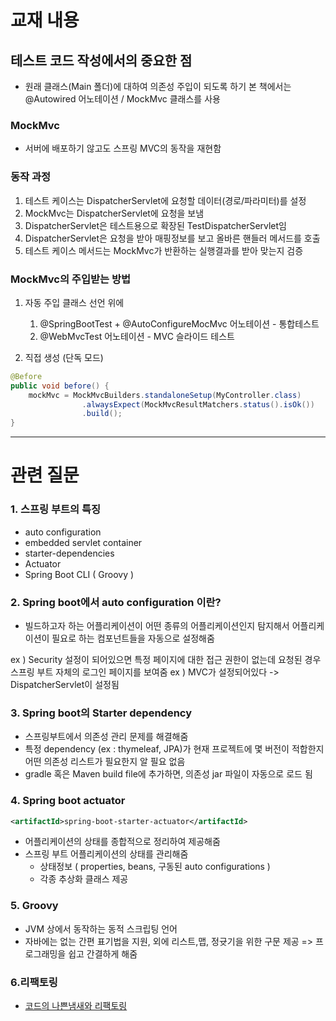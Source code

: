 # 교재 내용
## 테스트 코드 작성에서의 중요한 점

- 원래 클래스(Main 폴더)에 대하여 의존성 주입이 되도록 하기 본 책에서는 @Autowired 어노테이션 / MockMvc 클래스를 사용

### MockMvc
- 서버에 배포하기 않고도 스프링 MVC의 동작을 재현함

### 동작 과정
1. 테스트 케이스는 DispatcherServlet에 요청할 데이터(경로/파라미터)를 설정
2. MockMvc는 DispatcherServlet에 요청을 보냄
3. DispatcherServlet은 테스트용으로 확장된 TestDispatcherServlet임
4. DispatcherServlet은 요청을 받아 매핑정보를 보고 올바른 핸들러 메서드를 호출
5. 테스트 케이스 메서드는 MockMvc가 반환하는 실행결과를 받아 맞는지 검증

### MockMvc의 주입받는 방법

1. 자동 주입
	클래스 선언 위에
	1. @SpringBootTest + @AutoConfigureMocMvc 어노테이션 - 통합테스트
	2. @WebMvcTest 어노테이션 - MVC 슬라이드 테스트

2. 직접 생성 (단독 모드)
```java
@Before
public void before() {
  	mockMvc = MockMvcBuilders.standaloneSetup(MyController.class)
          	    .alwaysExpect(MockMvcResultMatchers.status().isOk())
           	    .build();
}
```
---

# 관련 질문
### 1. 스프링 부트의 특징
- auto configuration
- embedded servlet container
- starter-dependencies
- Actuator
- Spring Boot CLI ( Groovy )

### 2. Spring boot에서 auto configuration 이란?
- 빌드하고자 하는 어플리케이션이 어떤 종류의 어플리케이션인지 탐지해서 어플리케이션이 필요로 하는 컴포넌트들을 자동으로 설정해줌

ex ) Security 설정이 되어있으면 특정 페이지에 대한 접근 권한이 없는데 요청된 경우 스프링 부트 자체의 로그인 페이지를 보여줌
ex ) MVC가 설정되어있다 -> DispatcherServlet이 설정됨

### 3. Spring boot의 Starter dependency
- 스프링부트에서 의존성 관리 문제를 해결해줌
- 특정 dependency (ex : thymeleaf, JPA)가 현재 프로젝트에 몇 버전이 적합한지 어떤 의존성 리스트가 필요한지 알 필요 없음
- gradle 혹은 Maven build file에 추가하면, 의존성 jar 파일이 자동으로 로드 됨

### 4. Spring boot actuator
```xml
<artifactId>spring-boot-starter-actuator</artifactId>
```
- 어플리케이션의 상태를 종합적으로 정리하여 제공해줌
- 스프링 부트 어플리케이션의 상태를 관리해줌
	- 상태정보 ( properties, beans, 구동된 auto configurations )
	- 각종 추상화 클래스 제공

### 5. Groovy
- JVM 상에서 동작하는 동적 스크립팅 언어
- 자바에는 없는 간편 표기법을 지원, 외에 리스트,맵, 정귯기을 위한 구문 제공
=> 프로그래밍을 쉽고 간결하게 해줌

### 6.리팩토링
- [코드의 나쁜냄새와 리팩토링](https://m.blog.naver.com/PostView.nhn?blogId=magnking&logNo=220973095825&proxyReferer=https:%2F%2Fwww.google.com%2F)
